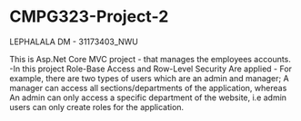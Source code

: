 # CMPG323-Project-2
LEPHALALA DM - 31173403_NWU

This is Asp.Net Core MVC project - that manages the employees accounts.
-In this project Role-Base Access and Row-Level Security Are applied - For example, there are two types of users which are an admin and manager;
A manager can access all sections/departments of the application, whereas
An admin can only access a specific department of the website, i.e admin users can only create roles for the application.
